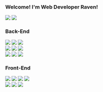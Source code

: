 ### Welcome! I'm Web Developer Raven!

<div>
  <a target="_blank" href="https://blog.naver.com/emerald6227"><img src="https://img.shields.io/badge/Tech Blog-5B5B5B?&style=flat&logo=bloglovin&logoColor=2DB400"/></a>
  <a href="#"><img src="https://img.shields.io/badge/SSAFY-5B5B5B?&style=flat&logo=Samsung&logoColor=1428A0"/></a>
</div>

### Back-End

<div>
  <a href="#"><img src="https://img.shields.io/badge/Spring Boot-5B5B5B?&style=flat&logo=Spring Boot&logoColor=6DB33F"/></a>
  <a href="#"><img src="https://img.shields.io/badge/Apache Tomcat-5B5B5B?&style=flat&logo=Apache Tomcat&logoColor=F8DC75"/></a>
  <a href="#"><img src="https://img.shields.io/badge/Jenkins-5B5B5B?&style=flat&logo=Jenkins&logoColor=D24939"/></a>
  <br/>
  <a href="#"><img src="https://img.shields.io/badge/Node.js-5B5B5B?&style=flat&logo=Node.js&logoColor=339933"/></a>
  <a href="#"><img src="https://img.shields.io/badge/Express-5B5B5B?&style=flat&logo=Express&logoColor=white"/></a>
  <a href="#"><img src="https://img.shields.io/badge/npm-5B5B5B?&style=flat&logo=npm&logoColor=CB3837"/></a>
  <br/>
  <a href="#"><img src="https://img.shields.io/badge/Oracle-5B5B5B?&style=flat&logo=Oracle&logoColor=F80000"/></a>
  <a href="#"><img src="https://img.shields.io/badge/MS SQL-5B5B5B?&style=flat&logo=Microsoft SQL Server&logoColor=CC2927"/></a>
  <a href="#"><img src="https://img.shields.io/badge/Mongo DB-5B5B5B?&style=flat&logo=Mongoose&logoColor=47A248"/></a>
</div>

### Front-End

<div>
  <a href="#"><img src="https://img.shields.io/badge/HTML5-5B5B5B?&style=flat&logo=HTML5&logoColor=E34F26"/></a>
  <a href="#"><img src="https://img.shields.io/badge/CSS3-5B5B5B?&style=flat&logo=CSS3&logoColor=1572B6"/></a>
  <a href="#"><img src="https://img.shields.io/badge/JavaScript ES6-5B5B5B?&style=flat&logo=JavaScript&logoColor=yellow"/></a>
  <a href="#"><img src="https://img.shields.io/badge/TypeScript-5B5B5B?&style=flat&logo=TypeScript&logoColor=3178C6"/></a>
  <br/>
  <a href="#"><img src="https://img.shields.io/badge/React-5B5B5B?&style=flat&logo=React&logoColor=61DAFB"/></a>
  <a href="#"><img src="https://img.shields.io/badge/Vue.js-5B5B5B?&style=flat&logo=Vue.js&logoColor=4FC08D"/></a>
  <a href="#"><img src="https://img.shields.io/badge/Thymeleaf-5B5B5B?&style=flat&logo=Thymeleaf&logoColor=005F0F"/></a>
</div>

<!--
**emerald6227/emerald6227** is a ✨ _special_ ✨ repository because its `README.md` (this file) appears on your GitHub profile.

Here are some ideas to get you started:

- 🔭 I’m currently working on ...
- 🌱 I’m currently learning ...
- 👯 I’m looking to collaborate on ...
- 🤔 I’m looking for help with ...
- 💬 Ask me about ...
- 📫 How to reach me: ...
- 😄 Pronouns: ...
- ⚡ Fun fact: ...
-->
